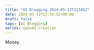 ```yaml
---
title: "AI Blogging 2024-05-12T213452"
date: 2024-05-12T21:34:52+08:00
draft: false
tags: [AI Blogging]
series: openAI-Creation
---
```

Money.